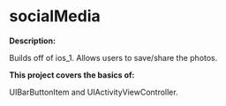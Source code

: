 # socialMedia

**Description:**

Builds off of ios_1. Allows users to save/share the photos.

**This project covers the basics of:**

UIBarButtonItem and UIActivityViewController.
